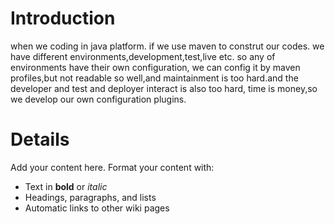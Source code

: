# Introduction #

when we coding in java platform. if we use maven to construt our codes. we have different environments,development,test,live etc. so any of environments have their own configuration, we can config it by maven profiles,but not readable so well,and maintainment is too hard.and the developer and test and deployer interact is also too hard, time is money,so we develop our own configuration plugins.


# Details #

Add your content here.  Format your content with:
  * Text in **bold** or _italic_
  * Headings, paragraphs, and lists
  * Automatic links to other wiki pages